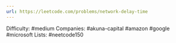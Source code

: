 ```yaml
---
url: https://leetcode.com/problems/network-delay-time
---
```


Difficulty: #medium
Companies: #akuna-capital #amazon #google #microsoft
Lists: #neetcode150